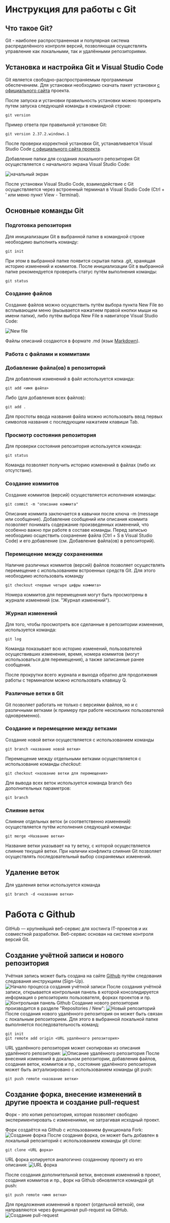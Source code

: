 # Инструкция для работы с Git

## Что такое Git?

Git - наиболее распространенная и популярная система распределённого контроля версий, позволяющая осуществлять управление как локальными, так и удалёнными репозиториями.

## Установка и настройка Git и Visual Studio Code

Git является свободно-распространяемым программным обеспечением. Для установки необходимо скачать пакет установки [с официального сайта](https://git-scm.com/) проекта.

После запуска и установки правильность установки можно проверить путем запуска следующей команды в командной строке:

    git version
Пример ответа при правильной установке Git:

    git version 2.37.2.windows.1


После проверки корректной установки Git, устанавливается Visual Studio Code [с официального сайта проекта](https://code.visualstudio.com/).

Добавление папки для создания локального репозитория Git осуществляется с начального экрана Visual Studio Code:

![начальный экран](./img/add_folder.png)

После установки Visual Studio Code, взаимодействие с Git осуществляется через встроенный терминал в Visual Studio Code (Ctrl + ' или меню пункт View - Terminal).

## Основные команды Git

### Подготовка репозитория

Для инициализации Git в выбранной папке в командной строке необходимо выполнить команду:
 
    git init  
 
 При этом в выбранной папке появится скрытая папка .git, хранящая историю изменений и коммитов. После инициализации Git в выбранной папке рекомендуется проверить статус путём выполнения команды:

    git status

### Создание файлов

Создание файлов можно осуществить путём выбора пункта New File во всплывающем меню (вызывается нажатием правой кнопки мыши на имени папки), либо путём выбора New File в навигаторе Visual Studio Code:

![New file](./img/add_file.png)

Файлы описаний создаются в формате .md (язык [Markdown](https://www.markdownguide.org/basic-syntax)).

### Работа с файлами и коммитами

### Добавление файла(ов) в репозиторий

Для добавления изменений в файл используется команда:

    git add <имя файла>

Либо (для добавления всех файлов):

    git add .

Для простоты ввода названия файла можно использовать ввод первых символов названия с последующим нажатием клавиши Tab.

### Просмотр состояния репозитория

Для проверки состояния репозитория используется команда:

    git status
    
Команда позволяет получить историю изменений в файлах (либо их отсутствие).

### Создание коммитов

Создание коммитов (версий) осуществляется исполнения команды: 

    git commit -m "описание коммита"
    

Описание коммита заключается в кавычки после ключа -m (message или сообщение). Добавление сообщений или описания коммита позволяет понимать содержание произведенных изменений, что особенно важно при работе в составе команды. Перед записью необходимо осществить сохранение файла (Ctrl + S в Visual Studio Code) и его добавление (см. Добавление файла(ов) в репозиторий).


### Перемещение между сохранениями

Наличие различных коммитов (версий) файлов позволяет осуществлять перемещение с использованием встроенных средств Git. Для этого необходимо использовать команду 

    git checkout <первые четыре цифры коммита>

 Номера коммитов для перемещения могут быть просмотрены в журнале изменений (см. "Журнал изменений"). 

### Журнал изменений

Для того, чтобы просмотреть все сделанные в репозитории изменения, используется команда:

    git log 
    
Команда показывает всю историю изменений, пользователей осуществивших изменения, время, номера коммитов (могут использоваться для перемещения), а также записанные ранее сообщения.

После прокрутки всего журнала и выхода обратно для продолжения работы с терминалом можно использовать клавишу Q.

### Различные ветки в Git

Git позволяет работать не только с версиями файлов, но и с различными ветками (к примеру при работе нескольких пользователей одновременно).

### Создание и перемещение между ветками

Создание новой ветки осуществляется с использованием команды 

    git branch <название новой ветки>

Перемещение между отдельными ветками осуществляется с использование команды *checkout*:
    
    git checkout <название ветки для перемещения>

Для вывода всех веток используется команда branch без дополнительных параметров:

    git branch

### Слияние веток

Слияние отдельных веток (и соответственно изменений) осуществляется путём исполнения следующей команды: 

    git merge <Название ветки>

Название ветки указывает на ту ветку, с которой осуществляется слияние текущей ветки. При наличии конфликта слияния Git позволяет осуществлять последовательный выбор сохраняемых изменений.

## Удаление веток

Для удаления ветки используется команда 

    git branch -d <название ветки>

# Работа с Github

GitHub — крупнейший веб-сервис для хостинга IT-проектов и их совместной разработки. Веб-сервис основан на системе контроля версий Git.

## Создание учётной записи и нового репозитория

Учётная запись может быть создана на сайте [Github](https://github.com/) путём следования следования инструкциям (Sign-Up). 
![Начало процесса создания учётной записи](.\img\Github_create_account.png)
После создания учётной записи, открывается контрольная панель в которой консолидируется информация о репозиториях пользователя, форках проектов и пр. 
![Контрольная панель Github](./img/Github_control_panel.png)
Создание нового репозитория производится в разделе "Repositories / New":
![Новый репозиторий](./img/Github_repo_new.png)
После создания нового удалённого репозитория он может быть связан с локальным репозиторием. Для этого в выбранной локальной папке выполняется последовательность команд:

    git init
    git remote add origin <URL удалённого репозитория>

URL удалённого репозитория может скопирован из описания удалённого репозитория:
![Описание удалённого репозитория](./img/Github_repo_description.png)
После внесения изменений в докальном репозитории, добавления файлов, создания веток, коммитов и пр., состояние удалённого репозитория может быть актуализировано с использованием команды git push:

    git push remote <название ветки>

## Создание форка, внесение изменений в другие проекта и создание pull-request

Форк - это копия репозитория, которая позволяет свободно экспериментировать с изменениями, не затрагивая исходный проект.

Форк создаётся на Github с испоьзованием функционала Fork:
![Создание форка](./img/Github_create_fork.png)
После создания форка, он может быть добавлен в локальный репозиторий с использованием команды git clone:

    git clone <URL форка>

URL форка копируется аналогично созданному проекту из его описания:
![URL форка](./img/Github_fork_URL.png)

После создания дополнительной ветки, внесения изменений в проект, создания коммитов и пр., форк на Github обновляется командой git push:

    git push remote <имя ветки>

Для предложения изменений в проект (отдельной веткой), они направляются через функционал pull-request на GitHub.
![Создание pull-request](./img/Git_pull_request.png)